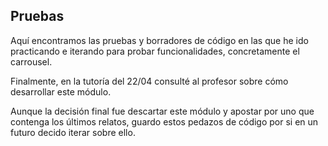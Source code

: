 ## Pruebas

Aquí encontramos las pruebas y borradores de código en las que he ido practicando e iterando para probar funcionalidades, concretamente el carrousel.

Finalmente, en la tutoría del 22/04 consulté al profesor sobre cómo desarrollar este módulo.

Aunque la decisión final fue descartar este módulo y apostar por uno que contenga los últimos relatos, guardo estos pedazos de código por si en un futuro decido iterar sobre ello.
